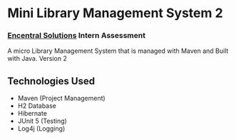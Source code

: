 # Mini Library Management System 2
### [Encentral Solutions](https://www.encentralsolutions.com/) Intern Assessment

A micro Library Management System that is managed with Maven and Built with Java. Version 2

## Technologies Used
- Maven (Project Management)
- H2 Database
- Hibernate
- JUnit 5 (Testing)
- Log4j (Logging)
